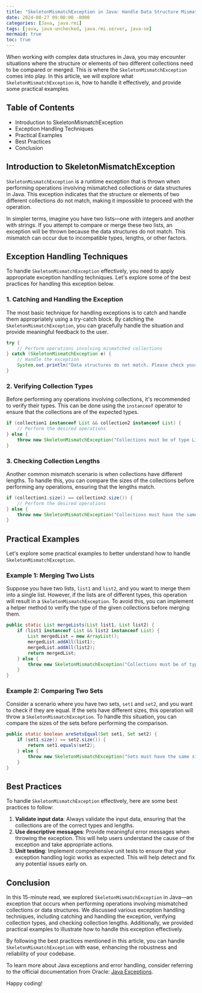 ```yaml
---
title: "SkeletonMismatchException in Java: Handle Data Structure Mismatch with Ease"
date: 2024-08-27 09:00:00 -0000
categories: [Java, java.rmi]
tags: [java, java-unchecked, java.rmi.server, java-se]
mermaid: true
toc: true
---
```



When working with complex data structures in Java, you may encounter situations where the structure or elements of two different collections need to be compared or merged. This is where the `SkeletonMismatchException` comes into play. In this article, we will explore what `SkeletonMismatchException` is, how to handle it effectively, and provide some practical examples.

## Table of Contents

- Introduction to SkeletonMismatchException
- Exception Handling Techniques
- Practical Examples
- Best Practices
- Conclusion

## Introduction to SkeletonMismatchException

`SkeletonMismatchException` is a runtime exception that is thrown when performing operations involving mismatched collections or data structures in Java. This exception indicates that the structure or elements of two different collections do not match, making it impossible to proceed with the operation.

In simpler terms, imagine you have two lists—one with integers and another with strings. If you attempt to compare or merge these two lists, an exception will be thrown because the data structures do not match. This mismatch can occur due to incompatible types, lengths, or other factors.

## Exception Handling Techniques

To handle `SkeletonMismatchException` effectively, you need to apply appropriate exception handling techniques. Let's explore some of the best practices for handling this exception below.

### 1. Catching and Handling the Exception

The most basic technique for handling exceptions is to catch and handle them appropriately using a try-catch block. By catching the `SkeletonMismatchException`, you can gracefully handle the situation and provide meaningful feedback to the user.

```java
try {
    // Perform operations involving mismatched collections
} catch (SkeletonMismatchException e) {
    // Handle the exception
    System.out.println("Data structures do not match. Please check your inputs.");
}
```

### 2. Verifying Collection Types

Before performing any operations involving collections, it's recommended to verify their types. This can be done using the `instanceof` operator to ensure that the collections are of the expected types.

```java
if (collection1 instanceof List && collection2 instanceof List) {
    // Perform the desired operations
} else {
    throw new SkeletonMismatchException("Collections must be of type List.");
}
```

### 3. Checking Collection Lengths

Another common mismatch scenario is when collections have different lengths. To handle this, you can compare the sizes of the collections before performing any operations, ensuring that the lengths match.

```java
if (collection1.size() == collection2.size()) {
    // Perform the desired operations
} else {
    throw new SkeletonMismatchException("Collections must have the same length.");
}
```

## Practical Examples

Let's explore some practical examples to better understand how to handle `SkeletonMismatchException`.

### Example 1: Merging Two Lists

Suppose you have two lists, `list1` and `list2`, and you want to merge them into a single list. However, if the lists are of different types, this operation will result in a `SkeletonMismatchException`. To avoid this, you can implement a helper method to verify the type of the given collections before merging them.

```java
public static List mergeLists(List list1, List list2) {
    if (list1 instanceof List && list2 instanceof List) {
        List mergedList = new ArrayList();
        mergedList.addAll(list1);
        mergedList.addAll(list2);
        return mergedList;
    } else {
        throw new SkeletonMismatchException("Collections must be of type List.");
    }
}
```

### Example 2: Comparing Two Sets

Consider a scenario where you have two sets, `set1` and `set2`, and you want to check if they are equal. If the sets have different sizes, this operation will throw a `SkeletonMismatchException`. To handle this situation, you can compare the sizes of the sets before performing the comparison.

```java
public static boolean areSetsEqual(Set set1, Set set2) {
    if (set1.size() == set2.size()) {
        return set1.equals(set2);
    } else {
        throw new SkeletonMismatchException("Sets must have the same size.");
    }
}
```

## Best Practices

To handle `SkeletonMismatchException` effectively, here are some best practices to follow:

1. **Validate input data**: Always validate the input data, ensuring that the collections are of the correct types and lengths.
2. **Use descriptive messages**: Provide meaningful error messages when throwing the exception. This will help users understand the cause of the exception and take appropriate actions.
3. **Unit testing**: Implement comprehensive unit tests to ensure that your exception handling logic works as expected. This will help detect and fix any potential issues early on.

## Conclusion

In this 15-minute read, we explored `SkeletonMismatchException` in Java—an exception that occurs when performing operations involving mismatched collections or data structures. We discussed various exception handling techniques, including catching and handling the exception, verifying collection types, and checking collection lengths. Additionally, we provided practical examples to illustrate how to handle this exception effectively.

By following the best practices mentioned in this article, you can handle `SkeletonMismatchException` with ease, enhancing the robustness and reliability of your codebase.

To learn more about Java exceptions and error handling, consider referring to the official documentation from Oracle: [Java Exceptions](https://docs.oracle.com/en/java/javase/14/docs/api/java.base/java/lang/Exception.html).

Happy coding!